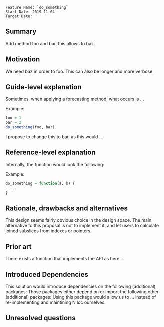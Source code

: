 ```
Feature Name: `do_something`
Start Date: 2019-11-04
Target Date:
```

## Summary
[summary]: #summary

Add method foo and bar, this allows to baz.

## Motivation
[motivation]: #motivation

We need baz in order to foo. This can also be longer and more
verbose.

## Guide-level explanation
[guide-level-explanation]: #guide-level-explanation

Sometimes, when applying a forecasting method, what occurs is ...

Example: 
```r
foo = 1
bar = 2
do_something(foo, bar)
```

I propose to change this to bar, as this would ...


## Reference-level explanation
[reference-level-explanation]: #reference-level-explanation

Internally, the function would look the following:

Example: 
```r
do_something = function(a, b) {
  ...
}
```


## Rationale, drawbacks and alternatives
[rationale-and-alternatives]: #rationale-and-alternatives

This design seems fairly obvious choice in the design space.
The main alternative to this proposal is not to implement it,
and let users to calculate joined subslices from indexes or pointers.

## Prior art
[prior-art]: #prior-art

There exists a function that implements the API as here...

## Introduced Dependencies 
This solution would introduce dependencies on the following (additional) packages:
Those packages either depend on or import the following other (additional) packages:
Using this package would allow us to ... instead of re-implementing and maintining
N loc ourselves. 


## Unresolved questions
[unresolved-questions]: #unresolved-questions
